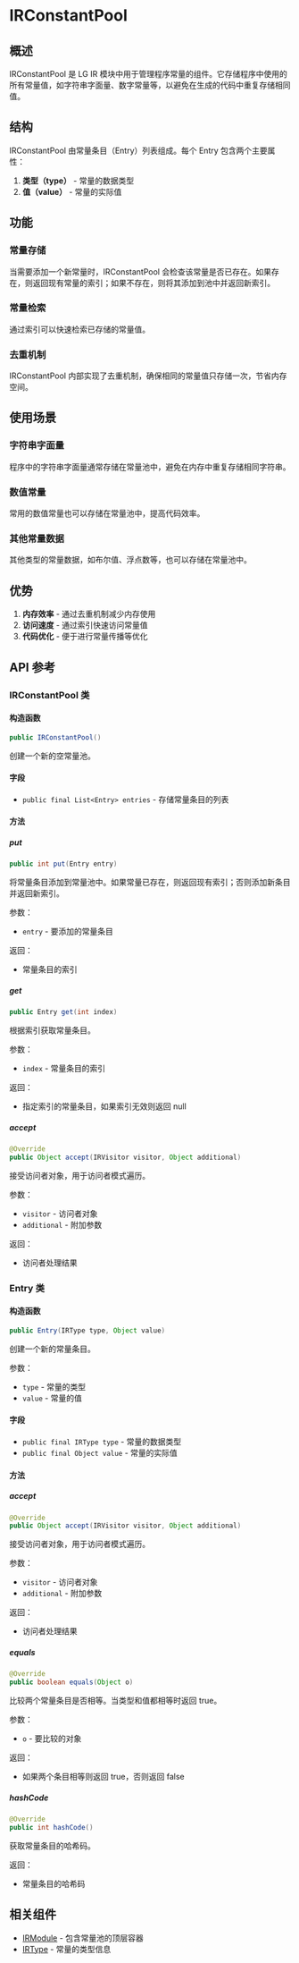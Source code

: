 # IRConstantPool

## 概述

IRConstantPool 是 LG IR 模块中用于管理程序常量的组件。它存储程序中使用的所有常量值，如字符串字面量、数字常量等，以避免在生成的代码中重复存储相同值。

## 结构

IRConstantPool 由常量条目（Entry）列表组成。每个 Entry 包含两个主要属性：

1. **类型（type）** - 常量的数据类型
2. **值（value）** - 常量的实际值

## 功能

### 常量存储

当需要添加一个新常量时，IRConstantPool 会检查该常量是否已存在。如果存在，则返回现有常量的索引；如果不存在，则将其添加到池中并返回新索引。

### 常量检索

通过索引可以快速检索已存储的常量值。

### 去重机制

IRConstantPool 内部实现了去重机制，确保相同的常量值只存储一次，节省内存空间。

## 使用场景

### 字符串字面量

程序中的字符串字面量通常存储在常量池中，避免在内存中重复存储相同字符串。

### 数值常量

常用的数值常量也可以存储在常量池中，提高代码效率。

### 其他常量数据

其他类型的常量数据，如布尔值、浮点数等，也可以存储在常量池中。

## 优势

1. **内存效率** - 通过去重机制减少内存使用
2. **访问速度** - 通过索引快速访问常量值
3. **代码优化** - 便于进行常量传播等优化

## API 参考

### IRConstantPool 类

#### 构造函数

```java
public IRConstantPool()
```

创建一个新的空常量池。

#### 字段

- `public final List<Entry> entries` - 存储常量条目的列表

#### 方法

##### put

```java
public int put(Entry entry)
```

将常量条目添加到常量池中。如果常量已存在，则返回现有索引；否则添加新条目并返回新索引。

参数：

- `entry` - 要添加的常量条目

返回：

- 常量条目的索引

##### get

```java
public Entry get(int index)
```

根据索引获取常量条目。

参数：

- `index` - 常量条目的索引

返回：

- 指定索引的常量条目，如果索引无效则返回 null

##### accept

```java
@Override
public Object accept(IRVisitor visitor, Object additional)
```

接受访问者对象，用于访问者模式遍历。

参数：

- `visitor` - 访问者对象
- `additional` - 附加参数

返回：

- 访问者处理结果

### Entry 类

#### 构造函数

```java
public Entry(IRType type, Object value)
```

创建一个新的常量条目。

参数：

- `type` - 常量的类型
- `value` - 常量的值

#### 字段

- `public final IRType type` - 常量的数据类型
- `public final Object value` - 常量的实际值

#### 方法

##### accept

```java
@Override
public Object accept(IRVisitor visitor, Object additional)
```

接受访问者对象，用于访问者模式遍历。

参数：

- `visitor` - 访问者对象
- `additional` - 附加参数

返回：

- 访问者处理结果

##### equals

```java
@Override
public boolean equals(Object o)
```

比较两个常量条目是否相等。当类型和值都相等时返回 true。

参数：

- `o` - 要比较的对象

返回：

- 如果两个条目相等则返回 true，否则返回 false

##### hashCode

```java
@Override
public int hashCode()
```

获取常量条目的哈希码。

返回：

- 常量条目的哈希码

## 相关组件

- [IRModule](/lg/ir-module) - 包含常量池的顶层容器
- [IRType](/lg/ir-type) - 常量的类型信息